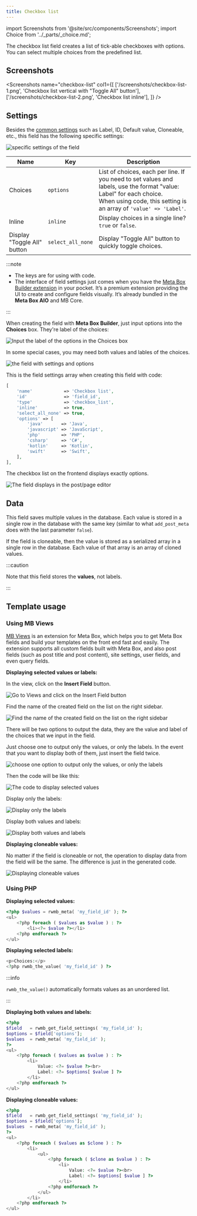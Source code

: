 ```yaml
---
title: Checkbox list
---
```


import Screenshots from '@site/src/components/Screenshots';
import Choice from '../_parts/_choice.md';

The checkbox list field creates a list of tick-able checkboxes with options. You can select multiple choices from the predefined list.

## Screenshots

<Screenshots name="checkbox-list" col1={[
    ['/screenshots/checkbox-list-1.png', 'Checkbox list vertical with "Toggle All" button'],
    ['/screenshots/checkbox-list-2.png', 'Checkbox list inline'],
]} />

## Settings

Besides the [common settings](/field-settings/) such as Label, ID, Default value, Cloneable, etc., this field has the following specific settings:

![specific settings of the field](https://i.imgur.com/wPbyaql.png)

Name | Key | Description
--- | --- | ---
Choices | `options` | List of choices, each per line. If you need to set values and labels, use the format "value: Label" for each choice.<br />When using code, this setting is an array of `'value' => 'Label'`.
Inline | `inline` | Display choices in a single line? `true` or `false`.
Display "Toggle All" button | `select_all_none` | Display "Toggle All" button to quickly toggle choices.

:::note

* The keys are for using with code.
* The interface of field settings just comes when you have the [Meta Box Builder extension](https://metabox.io/plugins/meta-box-builder/) in your pocket. It’s a premium extension providing the UI to create and configure fields visually. It’s already bundled in the **Meta Box AIO** and MB Core.

:::

When creating the field with **Meta Box Builder**, just input options into the **Choices** box. They're label of the choices:

![Input the label of the options in the Choices box](https://i.imgur.com/cAtrHeY.png)

In some special cases, you may need both values and lables of the choices.

![the field with settings and options](https://i.imgur.com/xfykp6k.png)

This is the field settings array when creating this field with code:

```php
[
    'name'            => 'Checkbox list',
    'id'              => 'field_id',
    'type'            => 'checkbox_list',
    'inline'          => true,
    'select_all_none' => true,
    'options' => [
        'java'       => 'Java',
        'javascript' => 'JavaScript',
        'php'        => 'PHP',
        'csharp'     => 'C#',
        'kotlin'     => 'Kotlin',
        'swift'      => 'Swift',
    ],
],
```

The checkbox list on the frontend displays exactly options.

![The field displays in the post/page editor](https://i.imgur.com/u9Wk4xH.png)

## Data

This field saves multiple values in the database. Each value is stored in a single row in the database with the same key (similar to what `add_post_meta` does with the last parameter `false`).

If the field is cloneable, then the value is stored as a serialized array in a single row in the database. Each value of that array is an array of cloned values.

:::caution

Note that this field stores the **values**, not labels.

:::

## Template usage

### Using MB Views

[MB Views](https://docs.metabox.io/extensions/mb-views/) is an extension for Meta Box, which helps you to get Meta Box fields and build your templates on the front end fast and easily. The extension supports all custom fields built with Meta Box, and also post fields (such as post title and post content), site settings, user fields, and even query fields.

**Displaying selected values or labels:**

In the view, click on the **Insert Field** button.

![Go to Views and click on the Insert Field button](https://i.imgur.com/J74Rkam.png)

Find the name of the created field on the list on the right sidebar.

![Find the name of the created field on the list on the right sidebar](https://i.imgur.com/rEK9Eqm.png)

There will be two options to output the data, they are the value and label of the choices that we input in the field.

Just choose one to output only the values, or only the labels. In the event that you want to display both of them, just insert the field twice.

![choose one option to output only the values, or only the labels](https://i.imgur.com/cI8asuN.png)

Then the code will be like this:

![The code to display selected values](https://i.imgur.com/Oaan9xt.png)

Display only the labels:

![Display only the labels](https://i.imgur.com/QnDwhsM.gif)

Display both values and labels:

![Display both values and labels](https://i.imgur.com/2dPnl1G.gif)

**Displaying cloneable values:**

No matter if the field is cloneable or not, the operation to display data from the field will be the same. The difference is just in the generated code.

![Displaying cloneable values](https://i.imgur.com/mmnSFFj.gif)

### Using PHP

**Displaying selected values:**

```php
<?php $values = rwmb_meta( 'my_field_id' ); ?>
<ul>
    <?php foreach ( $values as $value ) : ?>
        <li><?= $value ?></li>
    <?php endforeach ?>
</ul>
```

**Displaying selected labels:**

```php
<p>Choices:</p>
<?php rwmb_the_value( 'my_field_id' ) ?>
```

:::info

`rwmb_the_value()` automatically formats values as an unordered list.

:::

**Displaying both values and labels:**

```php
<?php
$field   = rwmb_get_field_settings( 'my_field_id' );
$options = $field['options'];
$values  = rwmb_meta( 'my_field_id' );
?>
<ul>
    <?php foreach ( $values as $value ) : ?>
        <li>
            Value: <?= $value ?><br>
            Label: <?= $options[ $value ] ?>
        </li>
    <?php endforeach ?>
</ul>
```

**Displaying cloneable values:**

```php
<?php
$field   = rwmb_get_field_settings( 'my_field_id' );
$options = $field['options'];
$values  = rwmb_meta( 'my_field_id' );
?>
<ul>
    <?php foreach ( $values as $clone ) : ?>
        <li>
            <ul>
                <?php foreach ( $clone as $value ) : ?>
                    <li>
                        Value: <?= $value ?><br>
                        Label: <?= $options[ $value ] ?>
                    </li>
                <?php endforeach ?>
            </ul>
        </li>
    <?php endforeach ?>
</ul>
```

